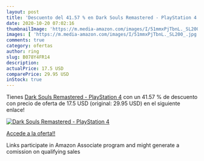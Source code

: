 ```yaml
---
layout: post
title: 'Descuento del 41.57 % en Dark Souls Remastered - PlayStation 4'
date: 2020-10-20 07:02:16
thumbnailImage: 'https://m.media-amazon.com/images/I/51mmxPjTbnL._SL200_.jpg'
images: [ 'https://m.media-amazon.com/images/I/51mmxPjTbnL._SL200_.jpg' ]
comments: true
category: ofertas
author: ring
slug: B078Y4FR14
description:
actualPrice: 17.5 USD
comparePrice: 29.95 USD
inStock: true
---
```


Tienes [Dark Souls Remastered - PlayStation 4](https://www.amazon.com/dp/B078Y4FR14/?tag=tolees-20) con un 41.57 % de descuento con precio de oferta de 17.5 USD (original: 29.95 USD) en el siguiente enlace!

[![Dark Souls Remastered - PlayStation 4](https://m.media-amazon.com/images/I/51mmxPjTbnL._SL200_.jpg)](https://www.amazon.com/dp/B078Y4FR14/?tag=tolees-20)

[Accede a la oferta!!](https://www.amazon.com/dp/B078Y4FR14/?tag=tolees-20)

Links participate in Amazon Associate program and might generate a comission on qualifying sales


